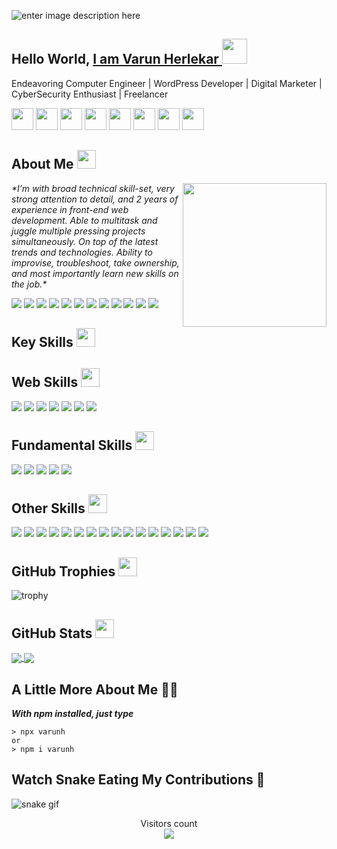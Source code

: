![enter image description here](https://media-exp1.licdn.com/dms/image/C4D16AQFYZD2UWKzv9Q/profile-displaybackgroundimage-shrink_350_1400/0/1618136960807?e=1627516800&v=beta&t=y5PBng-jHDizWzbuqw70yQkbu3ps8jT0bBOpQrVWQPc)
## Hello World, <a href="https://varunherlekar.com">I am Varun Herlekar </a> <img src="https://c.tenor.com/lNtmoshuUI8AAAAj/bahroo-hacker.gif" width="40px">


Endeavoring Computer Engineer | WordPress Developer | Digital Marketer | CyberSecurity Enthusiast | Freelancer

<a href="https://varunherlekar.com"><img src="https://image.flaticon.com/icons/png/128/3324/3324799.png" width =35/></a> <a href="https://blog.varunherlekar.com"><img src="https://image.flaticon.com/icons/png/128/179/179312.png" width =35/></a> <a href="mailto:hello@varunherlekar.com"><img src="https://image.flaticon.com/icons/png/128/552/552486.png" width =35/></a>  <a href="https://dribbble.com/varunherlekar"><a href="https://linkedin.com/in/varunherlekar"><img src="https://image.flaticon.com/icons/png/128/145/145807.png" width =35/></a> <a href="https://dribbble.com/varunherlekar"><img src="https://image.flaticon.com/icons/png/128/145/145801.png" width =35/></a> <a href="https://twitter.com/varun.herlekar.9"><img src="https://image.flaticon.com/icons/png/128/145/145812.png" width =35/></a> <a href="https://instagram.com/varunherlekar"><img src="https://image.flaticon.com/icons/png/128/3955/3955024.png" width =35/></a> <a href="https://github.com/varunherlekar"><img src="https://image.flaticon.com/icons/png/128/270/270798.png" width =35/></a>


## About Me <img src="https://media2.giphy.com/media/KYh90pNGHTEEMryoqo/200w.webp?cid=ecf05e47o5mw9ucglbj8t07evi91pwijeuhggklz5t1uo43e&rid=200w.webp&ct=s" width=30>
<img align='right' src="https://media4.giphy.com/media/hvYgID7Os6JPje3AeE/200w.webp?cid=ecf05e47o5mw9ucglbj8t07evi91pwijeuhggklz5t1uo43e&rid=200w.webp&ct=s" width="230">
<p><em>*I’m with broad technical skill-set, very strong attention to detail, and 2 years of experience in front-end web development. Able to multitask and juggle multiple pressing projects simultaneously. On top of the latest trends and technologies. Ability to improvise, troubleshoot, take ownership, and most importantly learn new skills on the job.*
</em></p>

![](https://img.shields.io/badge/-informational?style=for-the-badge&logo=html5&logoColor=white&color=blue) ![](https://img.shields.io/badge/-informational?style=for-the-badge&logo=google-analytics&logoColor=white&color=blue) ![](https://img.shields.io/badge/-informational?style=for-the-badge&logo=instagram&logoColor=white&color=blue) ![](https://img.shields.io/badge/-informational?style=for-the-badge&logo=facebook&logoColor=white&color=blue) ![](https://img.shields.io/badge/-informational?style=for-the-badge&logo=wordpress&logoColor=white&color=blue) ![](https://img.shields.io/badge/-informational?style=for-the-badge&logo=css3&logoColor=white&color=blue) ![](https://img.shields.io/badge/-informational?style=for-the-badge&logo=wix&logoColor=white&color=blue) ![](https://img.shields.io/badge/-informational?style=for-the-badge&logo=adobe-photoshop&logoColor=white&color=blue) ![](https://img.shields.io/badge/-informational?style=for-the-badge&logo=adobe-lightroom&logoColor=white&color=blue) ![](https://img.shields.io/badge/-informational?style=for-the-badge&logo=kali-linux&logoColor=white&color=blue) ![](https://img.shields.io/badge/-informational?style=for-the-badge&logo=linux&logoColor=white&color=blue) ![](https://img.shields.io/badge/-informational?style=for-the-badge&logo=google-cloud&logoColor=white&color=blue)

## Key Skills <img src="https://media1.giphy.com/media/UVG0BN8TOMKkPOJS6e/200w.webp?cid=ecf05e47ditbtomuh674pnx9pbwfbwj2q1c13qj8gvja5h5q&rid=200w.webp&ct=s" width=30>

## Web Skills <img src="https://media2.giphy.com/media/giyyP5sQWfe7TJ2NVB/200w.webp?cid=ecf05e472c5r9zkcmpquwlm187oh205lqp9lga4gylzg9b68&rid=200w.webp&ct=s" width=30>
![](https://img.shields.io/badge/PHP-informational?style=for-the-badge&logo=php&logoColor=white&color=black) ![](https://img.shields.io/badge/MySQL-informational?style=for-the-badge&logo=mysql&logoColor=white&color=brown) ![](https://img.shields.io/badge/HTML5-informational?style=for-the-badge&logo=html5&logoColor=white&color=red) ![](https://img.shields.io/badge/CSS3-informational?style=for-the-badge&logo=css3&logoColor=white&color=yellow) ![](https://img.shields.io/badge/WIX-informational?style=for-the-badge&logo=wix&logoColor=white&color=grey) ![](https://img.shields.io/badge/WordPress-informational?style=for-the-badge&logo=wordpress&logoColor=white&color=blue) ![](https://img.shields.io/badge/Web_Analytics-informational?style=for-the-badge&logo=google-analytics&logoColor=white&color=orange)    

## Fundamental Skills <img src="https://media2.giphy.com/media/giyyP5sQWfe7TJ2NVB/200w.webp?cid=ecf05e472c5r9zkcmpquwlm187oh205lqp9lga4gylzg9b68&rid=200w.webp&ct=s" width=30>
![](https://img.shields.io/badge/GSuite-informational?style=for-the-badge&logo=google&logoColor=black&color=lightblue) ![](https://img.shields.io/badge/iWork-informational?style=for-the-badge&logo=apple&logoColor=black&color=lightgrey) ![](https://img.shields.io/badge/MS_Office_365-informational?style=for-the-badge&logo=microsoft-office&logoColor=black&color=pink) ![](https://img.shields.io/badge/Trello-informational?style=for-the-badge&logo=trello&logoColor=black&color=lightgreen) ![](https://img.shields.io/badge/Slack-informational?style=for-the-badge&logo=slack&logoColor=white&color=indigo)


## Other Skills <img src="https://media4.giphy.com/media/MXoyvLVaXqYbi6KUhu/200w.webp?cid=ecf05e479hefbg8u4sjmaflpqm7689gfva78g24yteweezqf&rid=200w.webp&ct=s" width=30>
![](https://img.shields.io/badge/Adobe_Photoshop-informational?style=for-the-badge&logo=adobe-photoshop&logoColor=white&color=blue) ![](https://img.shields.io/badge/Adobe_Lightroom-informational?style=for-the-badge&logo=adobe-lightroom&logoColor=white&color=green) ![](https://img.shields.io/badge/Adobe_Illustrator-informational?style=for-the-badge&logo=adobe-illustrator&logoColor=white&color=purple)  ![](https://img.shields.io/badge/Kali_Linux-informational?style=for-the-badge&logo=kali-linux&logoColor=white&color=darkblue) ![](https://img.shields.io/badge/Figma-informational?style=for-the-badge&logo=figma&logoColor=white&color=red) ![](https://img.shields.io/badge/Adobe_XD-informational?style=for-the-badge&logo=adobe-xd&logoColor=white&color=orange) ![](https://img.shields.io/badge/WooCommerce-informational?style=for-the-badge&logo=woo&logoColor=white&color=purple) ![](https://img.shields.io/badge/Angular-informational?style=for-the-badge&logo=angular&logoColor=white&color=darkred) ![](https://img.shields.io/badge/Shopify-informational?style=for-the-badge&logo=shopify&logoColor=white&color=darkgreen) ![](https://img.shields.io/badge/Canva-informational?style=for-the-badge&logo=canva&logoColor=white&color=blue) ![](https://img.shields.io/badge/Java-informational?style=for-the-badge&logo=java&logoColor=white&color=orange) ![](https://img.shields.io/badge/Python-informational?style=for-the-badge&logo=java&logoColor=white&color=#376fa1) ![](https://img.shields.io/badge/C_Language-informational?style=for-the-badge&logo=c&logoColor=white&color=hotpink) ![](https://img.shields.io/badge/Google_Ads-informational?style=for-the-badge&logo=google-ads&logoColor=white&color=gold) ![](https://img.shields.io/badge/Google_Cloud-informational?style=for-the-badge&logo=google-cloud&logoColor=white&color=LimeGreen) ![](https://img.shields.io/badge/Amazon_AWS-informational?style=for-the-badge&logo=amazon-aws&logoColor=white&color=orangered)



## GitHub Trophies <img src="https://media3.giphy.com/media/9JgeKmB81Xhd88fmQT/200.webp?cid=ecf05e47je5oxu0mb4bm53vvmhn50nvc4ebzt3viffcf8x7k&rid=200.webp&ct=s" width=30/>

![trophy](https://github-profile-trophy.vercel.app/?username=varunherlekar&theme=radical)


## GitHub Stats <img src="https://media3.giphy.com/media/jUQHpQ3UjFBfRlQekP/200w.webp?cid=ecf05e47whitadu2u8gzkqgl0xbdoao39lyq0kw7ohtvuetj&rid=200w.webp&ct=s" width=30>


<a href="https://github.com/varunherlekar/github-readme-stats">
 <img align="center" src="https://github-readme-stats.vercel.app/api/top-langs/?username=varunherlekar&layout=compact&show_icons=true&theme=radical" />
</a>
<a href="https://github.com/varunherlekar/github-readme-stats">
  <img align="center" src="https://github-readme-stats.vercel.app/api?username=varunherlekar&show_icons=true&theme=tokyonight" />
</a>

## A Little More About Me 👨‍💻
***With npm installed, just type***

    > npx varunh
    or
    > npm i varunh

## Watch Snake Eating My Contributions 🐍
![snake gif](https://github.com/varunherlekar/varunherlekar/blob/output/github-contribution-grid-snake.gif)
<br>
<p align="center"> 
  Visitors count<br>
  <img src="https://profile-counter.glitch.me/varunherlekar/count.svg" />
</p>
